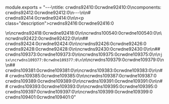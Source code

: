 module.exports = "---\ntitle: crwdns92410:0crwdne92410:0\ncomponents: crwdns92412:0crwdne92412:0\n---\n\n# crwdns92414:0crwdne92414:0\n\n<p class=\"description\">crwdns92416:0crwdne92416:0</p>\n\ncrwdns92418:0crwdne92418:0\n\ncrwdns100540:0crwdne100540:0\n\ncrwdns92422:0crwdne92422:0\n\n## crwdns92424:0crwdne92424:0\n\ncrwdns92426:0crwdne92426:0 crwdns92428:0crwdne92428:0\n\ncrwdns92430:0crwdne92430:0\n\n## crwdns109373:0crwdne109373:0\n\ncrwdns109375:0crwdne109375:0\n\n```jsx\ncrwdns109377:0crwdne109377:0\n```\n\ncrwdns109379:0crwdne109379:0\n\n## crwdns109381:0crwdne109381:0\n\ncrwdns109383:0crwdne109383:0\n\n## crwdns109385:0crwdne109385:0\n\ncrwdns109387:0crwdne109387:0 crwdns109389:0crwdne109389:0\n\ncrwdns109391:0crwdne109391:0\n\n## crwdns109393:0crwdne109393:0\n\ncrwdns109395:0crwdne109395:0 crwdns109397:0crwdne109397:0\n\ncrwdns109399:0crwdne109399:0 crwdns109401:0crwdne109401:0"